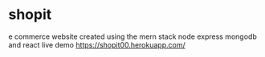 # shopit
e commerce website created using the mern stack node express mongodb and react
live demo https://shopit00.herokuapp.com/
